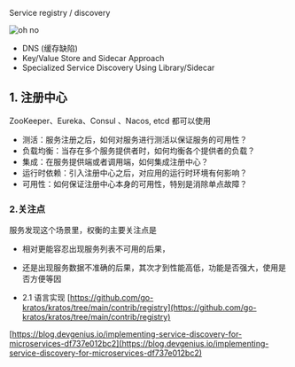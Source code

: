 Service registry / discovery


![oh no](https://middleware.io/wp-content/uploads/2021/09/MicrosoftTeams-image-6-1024x861.png "Title")


- DNS (缓存缺陷)
- Key/Value Store and Sidecar Approach
- Specialized Service Discovery Using Library/Sidecar

## 1. 注册中心

ZooKeeper、Eureka、Consul 、Nacos, etcd 都可以使用

- 测活：服务注册之后，如何对服务进行测活以保证服务的可用性？
- 负载均衡：当存在多个服务提供者时，如何均衡各个提供者的负载？
- 集成：在服务提供端或者调用端，如何集成注册中心？
- 运行时依赖：引入注册中心之后，对应用的运行时环境有何影响？
- 可用性：如何保证注册中心本身的可用性，特别是消除单点故障？

### 2.关注点
服务发现这个场景里，权衡的主要关注点是
- 相对更能容忍出现服务列表不可用的后果，
- 还是出现服务数据不准确的后果，其次才到性能高低，功能是否强大，使用是否方便等因

- 2.1 语言实现
[https://github.com/go-kratos/kratos/tree/main/contrib/registry](https://github.com/go-kratos/kratos/tree/main/contrib/registry)


[https://blog.devgenius.io/implementing-service-discovery-for-microservices-df737e012bc2](https://blog.devgenius.io/implementing-service-discovery-for-microservices-df737e012bc2)